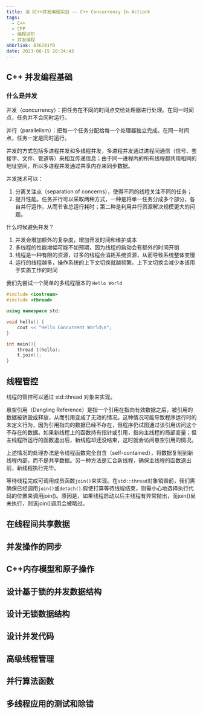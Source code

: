 ```yaml
---
title: 读《C++并发编程实战 -- C++ Concurrency In Action》
tags:
  - C++
  - CPP
  - 编程进阶
  - 并发编程
abbrlink: 836781f0
date: 2023-08-15 20:24:43
---
```


## C++ 并发编程基础

### 什么是并发

并发（concurrency）：把任务在不同的时间点交给处理器进行处理。在同一时间点，任务并不会同时运行。

并行（parallelism）：把每一个任务分配给每一个处理器独立完成。在同一时间点，任务一定是同时运行。

并发的方式包括多进程并发和多线程并发，多进程并发通过进程间通信（信号、套接字、文件、管道等）来相互传递信息；由于同一进程内的所有线程都共用相同的地址空间，所以多进程并发通过共享内存来同步数据。

<!--more-->

并发技术可以：

1. 分离关注点（separation of concerns），使得不同的线程关注不同的任务；
2. 提升性能。任务并行可以采取两种方式，一种是将单一任务分成多个部分，各自并行运作，从而节省总运行耗时；第二种是利用并行资源解决规模更大的问题。

什么时候避免并发？

1. 并发会增加额外的复杂度，增加开发时间和维护成本
2. 多线程的性能增幅可能不如预期，因为线程的启动会有额外的时间开销
3. 线程是一种有限的资源，过多的线程会消耗系统资源，从而导致系统整体变慢
4. 运行的线程越多，操作系统的上下文切换就越频繁，上下文切换会减少本该用于实质工作的时间

我们先尝试一个简单的多线程版本的 `Hello World`

```cpp
#include <iostream>
#include <thread>

using namespace std;

void hello() {
    cout << "Hello Concurrent World\n";
}

int main(){
    thread t(hello);
    t.join();
}
```

## 线程管控

线程的管控可以通过 std::thread 对象来实现。

悬空引用（Dangling Reference）是指一个引用在指向有效数据之后，被引用的数据被销毁或释放，从而引用变成了无效的情况。这种情况可能导致程序运行时的未定义行为，因为引用指向的数据已经不存在，但程序仍试图通过该引用访问这个不存在的数据。如果新线程上的函数持有指针或引用，指向主线程的局部变量；但主线程所运行的函数退出后，新线程却还没结束，这时就会访问悬空引用的情况。

上述情况的处理办法是令线程函数完全自含（self-contained），将数据复制到新线程内部，而不是共享数据。另一种方法是汇合新线程，确保主线程的函数退出前，新线程执行完毕。

等待线程完成可调用成员函数`join()`来实现。在`std::thread`对象销毁前，我们需确保已经调用`join()`或`detach()`.假使打算等待线程结束，则需小心地选择执行代码的位置来调用join()。原因是，如果线程启动以后主线程有异常抛出，而join()尚未执行，则该join()调用会被略过。


## 在线程间共享数据

## 并发操作的同步

## C++内存模型和原子操作

## 设计基于锁的并发数据结构

## 设计无锁数据结构

## 设计并发代码

## 高级线程管理

## 并行算法函数

## 多线程应用的测试和除错